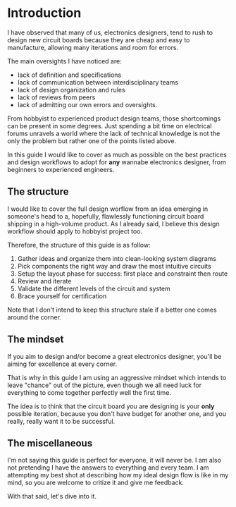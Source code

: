 # Introduction

I have observed that many of us, electronics designers, tend to rush to design new circuit boards because they are cheap and easy to manufacture, allowing many iterations and room for errors.

The main oversights I have noticed are:

- lack of definition and specifications
- lack of communication between interdisciplinary teams
- lack of design organization and rules
- lack of reviews from peers
- lack of admitting our own errors and oversights.

From hobbyist to experienced product design teams, those shortcomings can be present in some degrees.
Just spending a bit time on electrical forums unravels a world where the lack of technical knowledge is not the only the problem but rather one of the points listed above.

In this guide I would like to cover as much as possible on the best practices and design workflows to adopt for **any** wannabe electronics designer, from beginners to experienced engineers.

## The structure

I would like to cover the full design worflow from an idea emerging in someone's head to a, hopefully, flawlessly functioning circuit board shipping in a high-volume product. As I already said, I believe this design workflow should apply to hobbyist project too.

Therefore, the structure of this guide is as follow:

1. Gather ideas and organize them into clean-looking system diagrams
0. Pick components the right way and draw the most intuitive circuits
0. Setup the layout phase for success: first place and constraint then route 
0. Review and iterate
0. Validate the different levels of the circuit and system
0. Brace yourself for certification

Note that I don't intend to keep this structure stale if a better one comes around the corner.

## The mindset

If you aim to design and/or become a great electronics designer, you'll be aiming for excellence at every corner.

That is why in this guide I am using an aggressive mindset which intends to leave "chance" out of the picture, even though we all need luck for everything to come together perfectly well the first time.

The idea is to think that the circuit board you are designing is your **only** possible iteration, because you don't have budget for another one, and you really, really want it to be successful.

## The miscellaneous

I'm not saying this guide is perfect for everyone, it will never be. I am also not pretending I have the answers to everything and every team. I am attempting my best shot at describing how my ideal design flow is like in my mind, so you are welcome to critize it and give me feedback.

With that said, let's dive into it.
